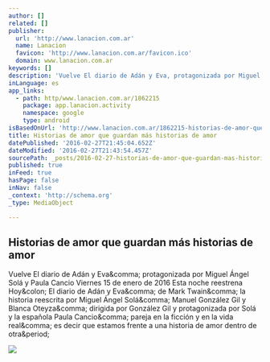 ```yaml
---
author: []
related: []
publisher:
  url: 'http://www.lanacion.com.ar'
  name: Lanacion
  favicon: 'http://www.lanacion.com.ar/favicon.ico'
  domain: www.lanacion.com.ar
keywords: []
description: 'Vuelve El diario de Adán y Eva, protagonizada por Miguel Ángel Solá y Paula Cancio Viernes 15 de enero de 2016 Esta noche reestrena Hoy: El diario de Adán y Eva, de Mark Twain, la historia reescrita por Miguel Ángel Solá, Manuel González Gil y Blanca Oteyza, dirigida por González Gil y protagonizada por Solá y la española Paula Cancio, pareja en la ficción y en la vida real, es decir que estamos frente a una historia de amor dentro de otra.'
inLanguage: es
app_links:
  - path: http/www.lanacion.com.ar/1862215
    package: app.lanacion.activity
    namespace: google
    type: android
isBasedOnUrl: 'http://www.lanacion.com.ar/1862215-historias-de-amor-que-guardan-mas-historias-de-amor'
title: Historias de amor que guardan más historias de amor
datePublished: '2016-02-27T21:45:04.652Z'
dateModified: '2016-02-27T21:43:54.457Z'
sourcePath: _posts/2016-02-27-historias-de-amor-que-guardan-mas-historias-de-amor.md
published: true
inFeed: true
hasPage: false
inNav: false
_context: 'http://schema.org'
_type: MediaObject

---
```

<article style=""><h1>Historias de amor que guardan más historias de amor</h1><p>Vuelve El diario de Adán y Eva&amp;comma; protagonizada por Miguel Ángel Solá y Paula Cancio Viernes 15 de enero de 2016 Esta noche reestrena Hoy&amp;colon; El diario de Adán y Eva&amp;comma; de Mark Twain&amp;comma; la historia reescrita por Miguel Ángel Solá&amp;comma; Manuel González Gil y Blanca Oteyza&amp;comma; dirigida por González Gil y protagonizada por Solá y la española Paula Cancio&amp;comma; pareja en la ficción y en la vida real&amp;comma; es decir que estamos frente a una historia de amor dentro de otra&amp;period;</p><img src="http://bucket.glanacion.com/anexos/fotos/54/2141554.jpg" /></article>